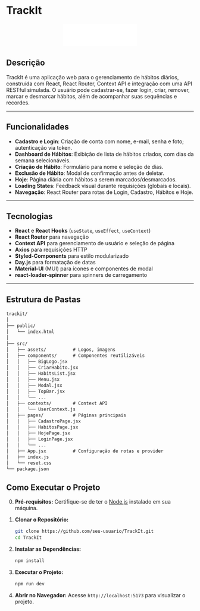 # TrackIt

<div align="center">
  <img src="./src/assets/logoTopBar.png" alt="TrackIt Logo" width="200" />
</div>

## Descrição

TrackIt é uma aplicação web para o gerenciamento de hábitos diários, construída com React, React Router, Context API e integração com uma API RESTful simulada. O usuário pode cadastrar-se, fazer login, criar, remover, marcar e desmarcar hábitos, além de acompanhar suas sequências e recordes.

---

## Funcionalidades

- **Cadastro e Login**: Criação de conta com nome, e-mail, senha e foto; autenticação via token.  
- **Dashboard de Hábitos**: Exibição de lista de hábitos criados, com dias da semana selecionáveis.  
- **Criação de Hábito**: Formulário para nome e seleção de dias.  
- **Exclusão de Hábito**: Modal de confirmação antes de deletar.  
- **Hoje**: Página diária com hábitos a serem marcados/desmarcados.  
- **Loading States**: Feedback visual durante requisições (globais e locais).  
- **Navegação**: React Router para rotas de Login, Cadastro, Hábitos e Hoje.  

---

## Tecnologias

- **React** e **React Hooks** (`useState`, `useEffect`, `useContext`)  
- **React Router** para navegação  
- **Context API** para gerenciamento de usuário e seleção de página  
- **Axios** para requisições HTTP  
- **Styled‑Components** para estilo modularizado  
- **Day.js** para formatação de datas  
- **Material‑UI** (MUI) para ícones e componentes de modal  
- **react-loader-spinner** para spinners de carregamento  

---

## Estrutura de Pastas

```plaintext
trackit/
│
├── public/
│   └── index.html
│
├── src/
│   ├── assets/          # Logos, imagens
│   ├── components/      # Componentes reutilizáveis
│   │   ├── BigLogo.jsx
│   │   ├── CriarHabito.jsx
│   │   ├── HabitsList.jsx
│   │   ├── Menu.jsx
│   │   ├── Modal.jsx
│   │   ├── TopBar.jsx
│   │   └── ...
│   ├── contexts/        # Context API
│   │   └── UserContext.js
│   ├── pages/           # Páginas principais
│   │   ├── CadastroPage.jsx
│   │   ├── HabitosPage.jsx
│   │   ├── HojePage.jsx
│   │   ├── LoginPage.jsx
│   │   └── ...
│   ├── App.jsx          # Configuração de rotas e provider
│   ├── index.js
│   └── reset.css
└── package.json
```

## Como Executar o Projeto

0. **Pré-requisitos:**
   Certifique-se de ter o [Node.js](https://nodejs.org) instalado em sua máquina.

1. **Clonar o Repositório:**
   ```bash
   git clone https://github.com/seu-usuario/TrackIt.git
   cd TrackIt
   ```

2. **Instalar as Dependências:**
   ```bash
   npm install 
   ```

3. **Executar o Projeto:**
   ```bash
   npm run dev
   ```

4. **Abrir no Navegador:**
   Acesse `http://localhost:5173` para visualizar o projeto.
